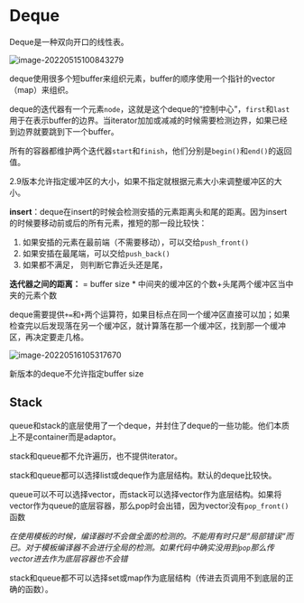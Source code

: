 # Deque

Deque是一种双向开口的线性表。  

![image-20220515100843279](https://michael-picgo.obs.cn-east-3.myhuaweicloud.com/image-20220515100843279.png)

deque使用很多个短buffer来组织元素，buffer的顺序使用一个指针的vector（map）来组织。

deque的迭代器有一个元素`node`，这就是这个deque的“控制中心”，`first`和`last`用于在表示buffer的边界。当iterator加加或减减的时候需要检测边界，如果已经到边界就要跳到下一个buffer。 

所有的容器都维护两个迭代器`start`和`finish`，他们分别是`begin()`和`end()`的返回值。

2.9版本允许指定缓冲区的大小，如果不指定就根据元素大小来调整缓冲区的大小。

**insert**：deque在insert的时候会检测安插的元素距离头和尾的距离。因为insert的时候要移动前或后的所有元素，推短的那一段比较快：

1. 如果安插的元素在最前端（不需要移动），可以交给`push_front()`
2. 如果安插在最尾端，可以交给`push_back()`
3. 如果都不满足， 则判断它靠近头还是尾，

**迭代器之间的距离：** = buffer size \* 中间夹的缓冲区的个数+头尾两个缓冲区当中夹的元素个数

deque需要提供`+=`和`+`两个运算符，如果目标点在同一个缓冲区直接可以加；如果检查完以后发现落在另一个缓冲区，就计算落在那一个缓冲区，找到那一个缓冲区，再决定要走几格。

![image-20220516105317670](https://michael-picgo.obs.cn-east-3.myhuaweicloud.com/image-20220516105317670.png)

新版本的deque不允许指定buffer size

## Stack

queue和stack的底层使用了一个deque，并封住了deque的一些功能。他们本质上不是container而是adaptor。

stack和queue都不允许遍历，也不提供iterator。

stack和queue都可以选择list或deque作为底层结构。默认的deque比较快。

queue可以不可以选择vector，而stack可以选择vector作为底层结构。如果将vector作为queue的底层容器，那么pop时会出错，因为vector没有`pop_front()`函数

*在使用模板的时候，编译器时不会做全面的检测的。不能用有时只是“局部错误“而已。对于模板编译器不会进行全局的检测。如果代码中确实没用到`pop`那么传vector进去作为底层容器也不会错*

stack和queue都不可以选择set或map作为底层结构（传进去页调用不到底层的正确的函数）。

